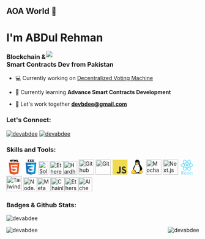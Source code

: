 <h2 >AOA World 👋</h2>
<h1 >I'm ABDul Rehman</h1>
<img align="right" width="400" src="https://cdn.dribbble.com/users/2131993/screenshots/4948736/thoughtworks-gif_dribbble.gif"/>
<h3 >Blockchain & Smart Contracts Dev from Pakistan</h3>


- 💻 Currently working on [Decentralized Voting Machine](https://github.com/DevABDee/Decentralized-Voting-Machine)

- 🧠 Currently learning **Advance Smart Contracts Development**

- 🤝 Let's work together **devbdee@gmail.com**

<h3 align="left">Let's Connect:</h3>
<p align="left">
<a href="https://twitter.com/devabdee" target="blank"><img align="center" src="https://raw.githubusercontent.com/rahuldkjain/github-profile-readme-generator/master/src/images/icons/Social/twitter.svg" alt="devabdee" height="30" width="40" /></a>
<a href="https://linkedin.com/in/devabdee" target="blank"><img align="center" src="https://raw.githubusercontent.com/rahuldkjain/github-profile-readme-generator/master/src/images/icons/Social/linked-in-alt.svg" alt="devabdee" height="30" width="40" /></a>
</p>

<h3 align="left">Skills and Tools:</h3>
<p align="left">
<a target="_blank" rel="noreferrer"> <img src="https://raw.githubusercontent.com/devicons/devicon/master/icons/html5/html5-original-wordmark.svg" title="HTML" width="40" height="40"/> </a><a  target="_blank" rel="noreferrer"> <img src="https://raw.githubusercontent.com/devicons/devicon/master/icons/css3/css3-original-wordmark.svg" title="CSS" width="40" height="40"/><a  target="_blank" rel="noreferrer"><img src="https://upload.wikimedia.org/wikipedia/commons/thumb/9/98/Solidity_logo.svg/1319px-Solidity_logo.svg.png" width="25" height="36" title="Solidity"/></a>
<a  target="_blank" rel="noreferrer">
<img src="https://raw.githubusercontent.com/danielcranney/readme-generator/main/public/icons/skills/ethereum-colored.svg" width="36" height="36" title="Ethereum" /></a><a target="_blank" rel="noreferrer"><img src="https://raw.githubusercontent.com/danielcranney/readme-generator/main/public/icons/skills/hardhat-colored.svg" width="36" height="36" title="Hardhat" /></a> </a> <a  target="_blank" rel="noreferrer"> <img src="https://cdn-icons-png.flaticon.com/512/25/25231.png" title="Github" width="40" height="40"/> </a><a  target="_blank" rel="noreferrer"> <img src="https://www.vectorlogo.zone/logos/git-scm/git-scm-icon.svg" title="Git" width="40" height="40"/> </a>
<a  target="_blank" rel="noreferrer"> <img src="https://raw.githubusercontent.com/devicons/devicon/master/icons/javascript/javascript-original.svg" title="JavaScript" width="40" height="40"/> </a> <a  target="_blank" rel="noreferrer"> <img src="https://raw.githubusercontent.com/devicons/devicon/master/icons/linux/linux-original.svg" title="Linux" width="40" height="40"/> </a> <a  target="_blank" rel="noreferrer"> <img src="https://www.vectorlogo.zone/logos/mochajs/mochajs-icon.svg" title="Mocha" width="40" height="40"/> </a> <a  target="_blank" rel="noreferrer"> <img src="https://seeklogo.com/images/N/next-js-logo-8FCFF51DD2-seeklogo.com.png" title="Next.js" width="40" height="40"/></a></a> <a  target="_blank" rel="noreferrer"> <img src="https://raw.githubusercontent.com/devicons/devicon/master/icons/react/react-original-wordmark.svg" title="React.js" width="40" height="40"/> </a> <a  target="_blank" rel="noreferrer"> <img src="https://www.vectorlogo.zone/logos/tailwindcss/tailwindcss-icon.svg" title="Tailwind CSS" width="40" height="40"/> </a> <a  target="_blank" rel="noreferrer"><img src="https://raw.githubusercontent.com/danielcranney/readme-generator/main/public/icons/skills/nodejs-colored.svg" width="36" height="36" title="Node.js" /></a><a  target="_blank" rel="noreferrer"><img src="https://raw.githubusercontent.com/danielcranney/readme-generator/main/public/icons/skills/metamask-colored.svg" width="36" height="36" title="MetaMask" /></a><a  target="_blank" rel="noreferrer"><img src="https://raw.githubusercontent.com/danielcranney/readme-generator/main/public/icons/skills/chainlink-colored.svg" width="36" height="36" title="Chainlink" /></a><a  target="_blank" rel="noreferrer"><img src="https://raw.githubusercontent.com/danielcranney/readme-generator/main/public/icons/skills/ethers-colored.svg" width="36" height="36" title="Ethers.js" /></a><a  target="_blank" rel="noreferrer"><img src="https://raw.githubusercontent.com/danielcranney/readme-generator/main/public/icons/skills/alchemy-colored.svg" width="36" height="36" title="Alchemy" /></a>
</p>


<h3 align="left">Badges & Github Stats:</h3>
<p>&nbsp;<img align="left" src="https://github-readme-stats.vercel.app/api?username=devabdee&show_icons=true&hide=&count_private=true&title_color=FFAE42&text_color=ffffff&icon_color=FFAE42&bg_color=1c1917&hide_border=true&show_icons=true" alt="devabdee" /></p>

<p><img align="right" src="https://github-readme-stats.vercel.app/api/top-langs?username=devabdee&title_color=FFAE42&text_color=ffffff&icon_color=FFAE42&bg_color=1c1917&hide_border=true&locale=en&custom_title=Top%20%Languages" alt="devabdee" /></p>

<p><img align="left" src="https://github-readme-streak-stats.herokuapp.com/?user=devabdee&stroke=ffffff&background=1c1917&ring=FFAE42&fire=FFAE42&currStreakNum=ffffff&currStreakLabel=FFAE42&sideNums=ffffff&sideLabels=ffffff&dates=ffffff&hide_border=true"" alt="devabdee" /></p>

<!--<img src="https://activity-graph.herokuapp.com/graph?username=devabdee&bg_color=1c1917&color=ffffff&line=FFAE42.&point=ffffff&area_color=1c1917&area=true&hide_border=true&custom_title=GitHub%20Commits%20Graph" alt="GitHub Commits Graph" /></a> -->


